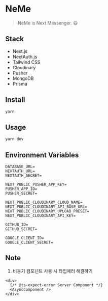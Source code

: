 # NeMe

> NeMe is Next Messenger. 😃

## Stack

- Next.js
- NextAuth.js
- Tailwind CSS
- Cloudinary
- Pusher
- MongoDB
- Prisma

## Install

```sh
yarn
```

## Usage

```sh
yarn dev
```

## Environment Variables

```
DATABASE_URL=
NEXTAUTH_URL=
NEXTAUTH_SECRET=

NEXT_PUBLIC_PUSHER_APP_KEY=
PUSHER_APP_ID=
PUSHER_SECRET=

NEXT_PUBLIC_CLOUDINARY_CLOUD_NAME=
NEXT_PUBLIC_CLOUDINARY_API_BASE_URL=
NEXT_PUBLIC_CLOUDINARY_UPLOAD_PRESET=
NEXT_PUBLIC_CLOUDINARY_API_KEY=

GITHUB_ID=
GITHUB_SECRET=

GOOGLE_CLIENT_ID=
GOOGLE_CLIENT_SECRET=
```

## Note

1. 비동기 컴포넌트 사용 시 타입에러 해결하기

```tsx
<div>
  {/* @ts-expect-error Server Component */}
  <AsyncComponent />
</div>
```

